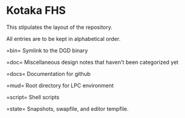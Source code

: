 # Kotaka FHS

This stipulates the layout of the repository.

All entries are to be kept in alphabetical order.

=bin=
    Symlink to the DGD binary

=doc=
    Miscellaneous design notes that haven't been categorized yet

=docs=
    Documentation for github

=mud=
    Root directory for LPC environment

=script=
    Shell scripts

=state=
    Snapshots, swapfile, and editor tempfile.
